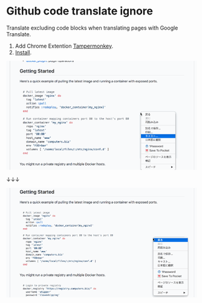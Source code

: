 # Github code translate ignore

Translate excluding code blocks when translating pages with Google Translate.

1. Add Chrome Extention [Tampermonkey](https://chrome.google.com/webstore/detail/tampermonkey/dhdgffkkebhmkfjojejmpbldmpobfkfo.).
2. [Install](https://github.com/nkmr-jp/userscripts/raw/master/Github_Translate_excluding_code/script.user.js). 


![before](before.gif)

↓↓↓

![after](after.gif)
